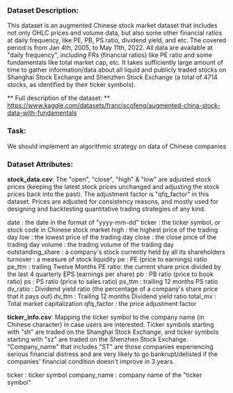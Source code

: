 ### Dataset Description:
This dataset is an augmented Chinese stock market dataset that includes not only OHLC prices and volume data, but also some other financial ratios at daily frequency, like PE, PB, PS ratio, dividend yield, and etc. The covered period is from Jan 4th, 2005, to May 11th, 2022.
All data are available at "daily frequency", including FRs (financial ratios) like PE ratio and some fundamentals like total market cap, etc.
It takes sufficiently large amount of time to gather information/data about all liquid and publicly traded stocks on Shanghai Stock Exchange and Shenzhen Stock Exchange (a total of 4714 stocks, as identified by their ticker symbols).

** Full description of the dataset: **
https://www.kaggle.com/datasets/franciscofeng/augmented-china-stock-data-with-fundamentals


### Task: 
We should implement an algorithmic strategy on data of Chinese companies 

### Dataset Attributes:
**stock_data.csv**:
The "open", "close", "high" & "low" are adjusted stock prices (keeping the latest stock prices unchanged and adjusting the stock prices back into the past). The adjustment factor is "qfq_factor" in this dataset.
Prices are adjusted for consistency reasons, and mostly used for designing and backtesting quantitative trading strategies of any kind.

date : the date in the format of "yyyy-mm-dd"
ticker : the ticker symbol, or stock code in Chinese stock market
high : the highest price of the trading day
low : the lowest price of the trading day
close : the close price of the trading day
volume : the trading volume of the trading day
outstanding_share : a company's stock currently held by all its shareholders
turnover : a measure of stock liquidity
pe : PE (price to earnings) ratio
pe_ttm : trailing Twelve Months PE ratio: the current share price divided by the last 4 quarterly EPS (earnings per share)
pb : PB ratio (price to book ratio)
ps : PS ratio (price to sales ratio)
ps_ttm : trailing 12 months PS ratio
dv_ratio : Dividend yield ratio (the percentage of a company's share price that it pays out)
dv_ttm : Trailing 12 months Dividend yield ratio
total_mv : Total market capitalization
qfq_factor : the price adjustment factor

**ticker_info.csv**:
Mapping the ticker symbol to the company name (in Chinese character) in case users are interested.
Ticker symbols starting with "sh" are traded on the Shanghai Stock Exchange, and ticker symbols starting with "sz" are traded on the Shenzhen Stock Exchange.
"Company_name" that includes "ST" are those companies experiencing serious financial distress and are very likely to go bankrupt/delisted if the companies' financial condition doesn't improve in 3 years.

ticker : ticker symbol
company_name : company name of the "ticker symbol"
